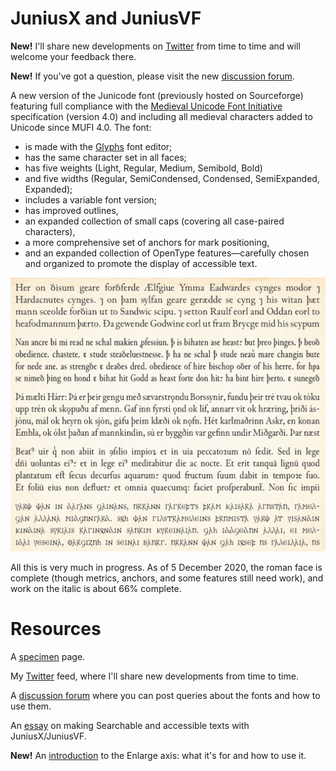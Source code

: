# JuniusX and JuniusVF

**New!** I'll share new developments on [Twitter](https://twitter.com/InPbaker) from time to time and will welcome your feedback there.

**New!** If you've got a question, please visit the new [discussion forum](https://github.com/psb1558/Junicode-New/discussions).

A new version of the Junicode font (previously hosted on Sourceforge) featuring full compliance with
the [Medieval Unicode Font Initiative](https://skaldic.abdn.ac.uk/m.php?p=mufi) specification (version 4.0) and including all medieval characters
added to Unicode since MUFI 4.0. The font:

- is made with the [Glyphs](https://glyphsapp.com/) font editor;
- has the same character set in all faces;
- has five weights (Light, Regular, Medium, Semibold, Bold)
- and five widths (Regular, SemiCondensed, Condensed, SemiExpanded, Expanded);
- includes a variable font version;
- has improved outlines,
- an expanded collection of small caps (covering all case-paired characters),
- a more comprehensive set of anchors for mark positioning,
- and an expanded collection of OpenType features—carefully chosen and organized to promote
the display of accessible text.

![Sample Image](sample-image.jpg)


All this is very much in progress. As of 5 December 2020, the roman face is complete (though metrics, anchors, and some
features still need work), and work on the italic is about 66% complete.

# Resources

A [specimen](https://psb1558.github.io/Junicode-New/) page.

My [Twitter](https://twitter.com/InPbaker) feed, where I'll share new developments from time to time.

A [discussion forum](https://github.com/psb1558/Junicode-New/discussions) where you can post queries about the fonts and how to use them.

An [essay](https://psb1558.github.io/Junicode-New/Searchability.html) on making Searchable and accessible texts with JuniusX/JuniusVF.

**New!** An [introduction](https://psb1558.github.io/Junicode-New/EnlargedAxis.html) to the Enlarge axis: what it's for and how to use it.



